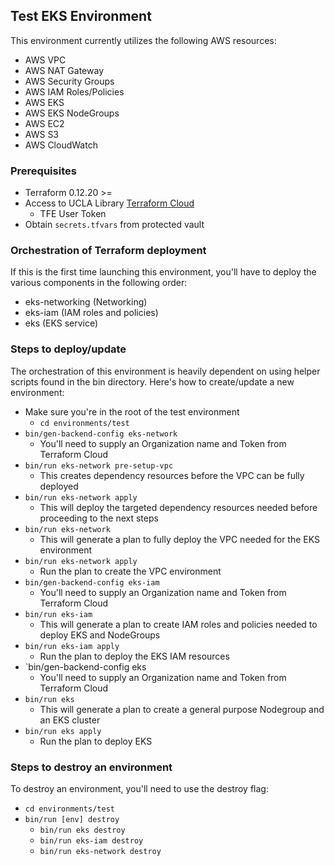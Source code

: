 ## Test EKS Environment
This environment currently utilizes the following AWS resources:
* AWS VPC
* AWS NAT Gateway
* AWS Security Groups
* AWS IAM Roles/Policies
* AWS EKS
* AWS EKS NodeGroups
* AWS EC2
* AWS S3
* AWS CloudWatch

### Prerequisites
* Terraform 0.12.20 >=
* Access to UCLA Library [Terraform Cloud](https://app.terraform.io/session)
  * TFE User Token
* Obtain `secrets.tfvars` from protected vault

### Orchestration of Terraform deployment
If this is the first time launching this environment, you'll have to deploy the various components in the following order:
* eks-networking (Networking)
* eks-iam (IAM roles and policies)
* eks (EKS service)

### Steps to deploy/update
The orchestration of this environment is heavily dependent on using helper scripts found in the bin directory. Here's how to create/update a new environment:

* Make sure you're in the root of the test environment
  * `cd environments/test`
* `bin/gen-backend-config eks-network`
  * You'll need to supply an Organization name and Token from Terraform Cloud
* `bin/run eks-network pre-setup-vpc`
  * This creates dependency resources before the VPC can be fully deployed
* `bin/run eks-network apply`
  * This will deploy the targeted dependency resources needed before proceeding to the next steps
* `bin/run eks-network`
  * This will generate a plan to fully deploy the VPC needed for the EKS environment
* `bin/run eks-network apply`
  * Run the plan to create the VPC environment
* `bin/gen-backend-config eks-iam`
  * You'll need to supply an Organization name and Token from Terraform Cloud
* `bin/run eks-iam`
  * This will generate a plan to create IAM roles and policies needed to deploy EKS and NodeGroups
* `bin/run eks-iam apply`
  * Run the plan to deploy the EKS IAM resources
* `bin/gen-backend-config eks
  * You'll need to supply an Organization name and Token from Terraform Cloud
* `bin/run eks`
  * This will generate a plan to create a general purpose Nodegroup and an EKS cluster
* `bin/run eks apply`
  * Run the plan to deploy EKS

### Steps to destroy an environment
To destroy an environment, you'll need to use the destroy flag:

* `cd environments/test`
* `bin/run [env] destroy`
  * `bin/run eks destroy`
  * `bin/run eks-iam destroy`
  * `bin/run eks-network destroy`

